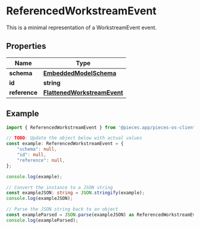 
# ReferencedWorkstreamEvent

This is a minimal representation of a WorkstreamEvent event.

## Properties

Name | Type
------------ | -------------
**schema** | [**EmbeddedModelSchema**](EmbeddedModelSchema)
**id** | **string**
**reference** | [**FlattenedWorkstreamEvent**](FlattenedWorkstreamEvent)

## Example

```typescript
import { ReferencedWorkstreamEvent } from '@pieces.app/pieces-os-client';

// TODO: Update the object below with actual values
const example: ReferencedWorkstreamEvent = {
    "schema": null,
    "id": null,
    "reference": null,
};

console.log(example);

// Convert the instance to a JSON string
const exampleJSON: string = JSON.stringify(example);
console.log(exampleJSON);

// Parse the JSON string back to an object
const exampleParsed = JSON.parse(exampleJSON) as ReferencedWorkstreamEvent;
console.log(exampleParsed);
```


